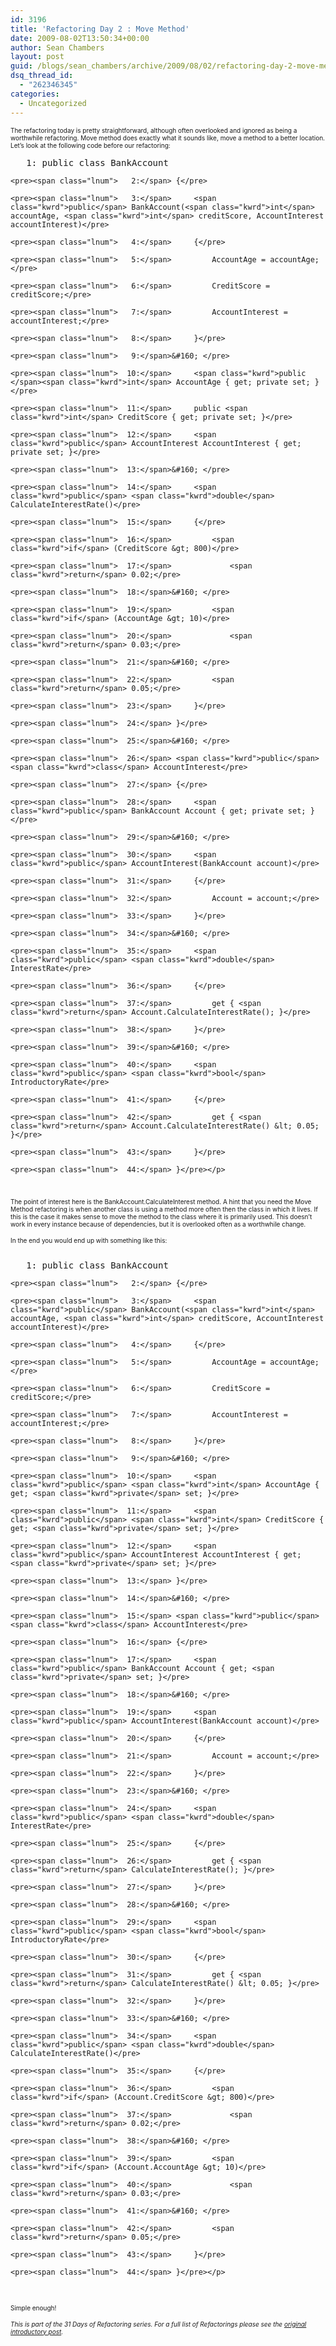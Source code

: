```yaml
---
id: 3196
title: 'Refactoring Day 2 : Move Method'
date: 2009-08-02T13:50:34+00:00
author: Sean Chambers
layout: post
guid: /blogs/sean_chambers/archive/2009/08/02/refactoring-day-2-move-method.aspx
dsq_thread_id:
  - "262346345"
categories:
  - Uncategorized
---
```

_<font size="1"></font>_

_<font size="1"></font>_

_<font size="1"></font>_

_<font size="1"></font>_

<font size="1">The refactoring today is pretty straightforward, although often overlooked and ignored as being a worthwhile refactoring. Move method does exactly what it sounds like, move a method to a better location. Let’s look at the following code before our refactoring:</font>

<div class="csharpcode-wrapper">
  <div class="csharpcode">
    <pre><span class="lnum">   1:</span> <span class="kwrd">public</span> <span class="kwrd">class</span> BankAccount</pre>
    
    <pre><span class="lnum">   2:</span> {</pre>
    
    <pre><span class="lnum">   3:</span>     <span class="kwrd">public</span> BankAccount(<span class="kwrd">int</span> accountAge, <span class="kwrd">int</span> creditScore, AccountInterest accountInterest)</pre>
    
    <pre><span class="lnum">   4:</span>     {</pre>
    
    <pre><span class="lnum">   5:</span>         AccountAge = accountAge;</pre>
    
    <pre><span class="lnum">   6:</span>         CreditScore = creditScore;</pre>
    
    <pre><span class="lnum">   7:</span>         AccountInterest = accountInterest;</pre>
    
    <pre><span class="lnum">   8:</span>     }</pre>
    
    <pre><span class="lnum">   9:</span>&#160; </pre>
    
    <pre><span class="lnum">  10:</span>     <span class="kwrd">public </span><span class="kwrd">int</span> AccountAge { get; private set; }</pre>
    
    <pre><span class="lnum">  11:</span>     public <span class="kwrd">int</span> CreditScore { get; private set; }</pre>
    
    <pre><span class="lnum">  12:</span>     <span class="kwrd">public</span> AccountInterest AccountInterest { get; private set; }</pre>
    
    <pre><span class="lnum">  13:</span>&#160; </pre>
    
    <pre><span class="lnum">  14:</span>     <span class="kwrd">public</span> <span class="kwrd">double</span> CalculateInterestRate()</pre>
    
    <pre><span class="lnum">  15:</span>     {</pre>
    
    <pre><span class="lnum">  16:</span>         <span class="kwrd">if</span> (CreditScore &gt; 800)</pre>
    
    <pre><span class="lnum">  17:</span>             <span class="kwrd">return</span> 0.02;</pre>
    
    <pre><span class="lnum">  18:</span>&#160; </pre>
    
    <pre><span class="lnum">  19:</span>         <span class="kwrd">if</span> (AccountAge &gt; 10)</pre>
    
    <pre><span class="lnum">  20:</span>             <span class="kwrd">return</span> 0.03;</pre>
    
    <pre><span class="lnum">  21:</span>&#160; </pre>
    
    <pre><span class="lnum">  22:</span>         <span class="kwrd">return</span> 0.05;</pre>
    
    <pre><span class="lnum">  23:</span>     }</pre>
    
    <pre><span class="lnum">  24:</span> }</pre>
    
    <pre><span class="lnum">  25:</span>&#160; </pre>
    
    <pre><span class="lnum">  26:</span> <span class="kwrd">public</span> <span class="kwrd">class</span> AccountInterest</pre>
    
    <pre><span class="lnum">  27:</span> {</pre>
    
    <pre><span class="lnum">  28:</span>     <span class="kwrd">public</span> BankAccount Account { get; private set; }</pre>
    
    <pre><span class="lnum">  29:</span>&#160; </pre>
    
    <pre><span class="lnum">  30:</span>     <span class="kwrd">public</span> AccountInterest(BankAccount account)</pre>
    
    <pre><span class="lnum">  31:</span>     {</pre>
    
    <pre><span class="lnum">  32:</span>         Account = account;</pre>
    
    <pre><span class="lnum">  33:</span>     }</pre>
    
    <pre><span class="lnum">  34:</span>&#160; </pre>
    
    <pre><span class="lnum">  35:</span>     <span class="kwrd">public</span> <span class="kwrd">double</span> InterestRate</pre>
    
    <pre><span class="lnum">  36:</span>     {</pre>
    
    <pre><span class="lnum">  37:</span>         get { <span class="kwrd">return</span> Account.CalculateInterestRate(); }</pre>
    
    <pre><span class="lnum">  38:</span>     }</pre>
    
    <pre><span class="lnum">  39:</span>&#160; </pre>
    
    <pre><span class="lnum">  40:</span>     <span class="kwrd">public</span> <span class="kwrd">bool</span> IntroductoryRate</pre>
    
    <pre><span class="lnum">  41:</span>     {</pre>
    
    <pre><span class="lnum">  42:</span>         get { <span class="kwrd">return</span> Account.CalculateInterestRate() &lt; 0.05; }</pre>
    
    <pre><span class="lnum">  43:</span>     }</pre>
    
    <pre><span class="lnum">  44:</span> }</pre></p>
  </div>
</div>

<font size="1"><br /> <br />The point of interest here is the BankAccount.CalculateInterest method. A hint that you need the Move Method refactoring is when another class is using a method more often then the class in which it lives. If this is the case it makes sense to move the method to the class where it is primarily used. This doesn’t work in every instance because of dependencies, but it is overlooked often as a worthwhile change.</font>

<font size="1">In the end you would end up with something like this:<br /> <br /></font>

<div class="csharpcode-wrapper">
  <div class="csharpcode">
    <pre><span class="lnum">   1:</span> <span class="kwrd">public</span> <span class="kwrd">class</span> BankAccount</pre>
    
    <pre><span class="lnum">   2:</span> {</pre>
    
    <pre><span class="lnum">   3:</span>     <span class="kwrd">public</span> BankAccount(<span class="kwrd">int</span> accountAge, <span class="kwrd">int</span> creditScore, AccountInterest accountInterest)</pre>
    
    <pre><span class="lnum">   4:</span>     {</pre>
    
    <pre><span class="lnum">   5:</span>         AccountAge = accountAge;</pre>
    
    <pre><span class="lnum">   6:</span>         CreditScore = creditScore;</pre>
    
    <pre><span class="lnum">   7:</span>         AccountInterest = accountInterest;</pre>
    
    <pre><span class="lnum">   8:</span>     }</pre>
    
    <pre><span class="lnum">   9:</span>&#160; </pre>
    
    <pre><span class="lnum">  10:</span>     <span class="kwrd">public</span> <span class="kwrd">int</span> AccountAge { get; <span class="kwrd">private</span> set; }</pre>
    
    <pre><span class="lnum">  11:</span>     <span class="kwrd">public</span> <span class="kwrd">int</span> CreditScore { get; <span class="kwrd">private</span> set; }</pre>
    
    <pre><span class="lnum">  12:</span>     <span class="kwrd">public</span> AccountInterest AccountInterest { get; <span class="kwrd">private</span> set; }</pre>
    
    <pre><span class="lnum">  13:</span> }</pre>
    
    <pre><span class="lnum">  14:</span>&#160; </pre>
    
    <pre><span class="lnum">  15:</span> <span class="kwrd">public</span> <span class="kwrd">class</span> AccountInterest</pre>
    
    <pre><span class="lnum">  16:</span> {</pre>
    
    <pre><span class="lnum">  17:</span>     <span class="kwrd">public</span> BankAccount Account { get; <span class="kwrd">private</span> set; }</pre>
    
    <pre><span class="lnum">  18:</span>&#160; </pre>
    
    <pre><span class="lnum">  19:</span>     <span class="kwrd">public</span> AccountInterest(BankAccount account)</pre>
    
    <pre><span class="lnum">  20:</span>     {</pre>
    
    <pre><span class="lnum">  21:</span>         Account = account;</pre>
    
    <pre><span class="lnum">  22:</span>     }</pre>
    
    <pre><span class="lnum">  23:</span>&#160; </pre>
    
    <pre><span class="lnum">  24:</span>     <span class="kwrd">public</span> <span class="kwrd">double</span> InterestRate</pre>
    
    <pre><span class="lnum">  25:</span>     {</pre>
    
    <pre><span class="lnum">  26:</span>         get { <span class="kwrd">return</span> CalculateInterestRate(); }</pre>
    
    <pre><span class="lnum">  27:</span>     }</pre>
    
    <pre><span class="lnum">  28:</span>&#160; </pre>
    
    <pre><span class="lnum">  29:</span>     <span class="kwrd">public</span> <span class="kwrd">bool</span> IntroductoryRate</pre>
    
    <pre><span class="lnum">  30:</span>     {</pre>
    
    <pre><span class="lnum">  31:</span>         get { <span class="kwrd">return</span> CalculateInterestRate() &lt; 0.05; }</pre>
    
    <pre><span class="lnum">  32:</span>     }</pre>
    
    <pre><span class="lnum">  33:</span>&#160; </pre>
    
    <pre><span class="lnum">  34:</span>     <span class="kwrd">public</span> <span class="kwrd">double</span> CalculateInterestRate()</pre>
    
    <pre><span class="lnum">  35:</span>     {</pre>
    
    <pre><span class="lnum">  36:</span>         <span class="kwrd">if</span> (Account.CreditScore &gt; 800)</pre>
    
    <pre><span class="lnum">  37:</span>             <span class="kwrd">return</span> 0.02;</pre>
    
    <pre><span class="lnum">  38:</span>&#160; </pre>
    
    <pre><span class="lnum">  39:</span>         <span class="kwrd">if</span> (Account.AccountAge &gt; 10)</pre>
    
    <pre><span class="lnum">  40:</span>             <span class="kwrd">return</span> 0.03;</pre>
    
    <pre><span class="lnum">  41:</span>&#160; </pre>
    
    <pre><span class="lnum">  42:</span>         <span class="kwrd">return</span> 0.05;</pre>
    
    <pre><span class="lnum">  43:</span>     }</pre>
    
    <pre><span class="lnum">  44:</span> }</pre></p>
  </div>
</div>

<div class="csharpcode-wrapper">
  <div class="csharpcode">
    <pre>&#160;</pre></p>
  </div>
</div>

<font size="1">Simple enough!</font>

_<font size="1"></font>_

_<font size="1">This is part of the 31 Days of Refactoring series. For a full list of Refactorings please see the <a href="http://www.lostechies.com/blogs/sean_chambers/archive/2009/08/01/31-days-of-refactoring.aspx" target="_blank">original introductory post</a>.</font>_